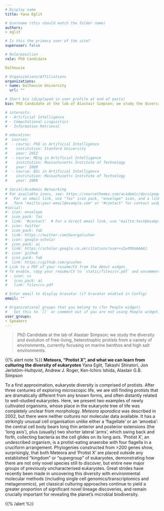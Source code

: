 ```yaml
---
# Display name
title: Yana Eglit

# Username (this should match the folder name)
authors:
- eglit

# Is this the primary user of the site?
superuser: false

# Role/position
role: PhD Candidate

Dalhousie

# Organizations/Affiliations
organizations:
- name: Dalhousie University
  url: ""

# Short bio (displayed in user profile at end of posts)
bio: PhD Candidate at the lab of Alastair Simpson; we study the diversity and evolution of free-living, heterotrophic protists from a variety of environments, currently focusing on marine benthos and high salt environments.

# interests:
# - Artificial Intelligence
# - Computational Linguistics
# - Information Retrieval

# education:
#  courses:
#  - course: PhD in Artificial Intelligence
#    institution: Stanford University
#    year: 2012
#  - course: MEng in Artificial Intelligence
#    institution: Massachusetts Institute of Technology
#    year: 2009
#  - course: BSc in Artificial Intelligence
#    institution: Massachusetts Institute of Technology
#    year: 2008

# Social/Academic Networking
# For available icons, see: https://sourcethemes.com/academic/docs/page-builder/#icons
#   For an email link, use "fas" icon pack, "envelope" icon, and a link in the
#   form "mailto:your-email@example.com" or "#contact" for contact widget.
#social:
#- icon: envelope
#  icon_pack: fas
#  link: '#contact'  # For a direct email link, use "mailto:test@example.org".
#- icon: twitter
#  icon_pack: fab
#  link: https://twitter.com/GeorgeCushen
#- icon: google-scholar
#  icon_pack: ai
#  link: https://scholar.google.co.uk/citations?user=sIwtMXoAAAAJ
#- icon: github
#  icon_pack: fab
#  link: https://github.com/gcushen
# Link to a PDF of your resume/CV from the About widget.
# To enable, copy your resume/CV to `static/files/cv.pdf` and uncomment the lines below.
# - icon: cv
#   icon_pack: ai
#   link: files/cv.pdf

# Enter email to display Gravatar (if Gravatar enabled in Config)
email: ""

# Organizational groups that you belong to (for People widget)
#   Set this to `[]` or comment out if you are not using People widget.
user_groups:
- Speakers
---
```


> PhD Candidate at the lab of Alastair Simpson; we study the diversity and evolution of free-living, heterotrophic protists from a variety of environments, currently focusing on marine benthos and high salt environments.

{{% alert note %}}
**Meteora, “Protist X”, and what we can learn from culturing the diversity of eukaryotes**
Yana Eglit, Takashi Shiratori, Jon Jerlstöm-Hultqvist, Andrew J. Roger, Ken-Ichiro Ishida, Alastair G.B. Simpson

To a first approximation, eukaryote diversity is comprised of protists. After three centuries of exploring microscopic life, we are still finding protists that are dramatically different from any known forms, and often distantly related to well-studied eukaryotes. Here, we present two examples of newly cultivated organisms, whose place in the eukaryote tree of life was completely unclear from morphology. *Meteora sporadica* was described in 2002, but there were neither cultures nor molecular data available. It has a strikingly unusual cell organisation unlike either a ‘flagellate’ or an ‘amoeba’: the central cell body bears long thin anterior and posterior extensions (the ‘long axis’), plus (usually) two shorter lateral ‘arms’, which swing back and forth, collecting bacteria as the cell glides on its long axis. ‘Protist X’, an undescribed organism, is a protist-eating anaerobe with four flagella in a cruciform arrangement. Phylogenies constructed from >200 genes show, surprisingly, that both Meteora and ‘Protist X’ are placed outside any established “kingdom” or “supergroup” of eukaryotes, demonstrating how there are not only novel species still to discover, but entire new major groups of previously uncharacterised eukaryotes. Great strides have recently been made in uncovering this diversity with environmental molecular methods (including single cell genomics/transcriptomics and metagenomics), yet classical culturing approaches continue to yield a greater proportion of significant novel lineage discoveries, and remain crucially important for revealing the planet’s microbial biodiversity.

{{% /alert %}}

